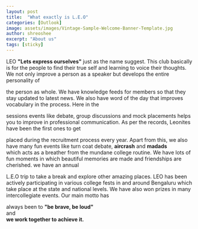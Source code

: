 ```yaml
---
layout: post
title:  "What exactly is L.E.O"
categories: [Outlook]
image: assets/images/Vintage-Sample-Welcome-Banner-Template.jpg
author: shreoshee
excerpt: "About us"
tags: [sticky]
---
```

LEO
**"Lets express ourselves"** just as the name
suggest. This club basically is for the people to
find their true self and learning to voice their
thoughts. We not only improve a person as a
speaker but develops the entire personality of

the person as whole. We have knowledge feeds for
members so that they stay updated to latest
news. We also have word of the day that
improves vocabulary in the process. Here in the

sessions events like debate, group discussions
and mock placements helps you to improve in
professional communication. As per the
records, Leonites have been the first ones to get

placed during the recruitment process every
year. Apart from this, we also have many fun
events like turn coat debate, **aircrash** and **madads**  
 which acts as a breather from the mundane
college routine. We have lots of fun moments in
which beautiful memories are made and
friendships are cherished. we have an annual

L.E.O trip to take a break and explore other
amazing places. LEO has been actively
participating in various college fests in and
around Bengaluru which take place at the state
and national levels. We have also won prizes in
many intercollegiate events. Our main motto has

always been to **"be brave, be loud"**  
 and  
**we work together to achieve it.**
